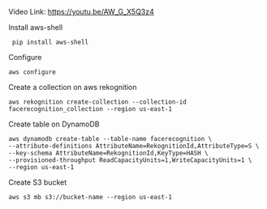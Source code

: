 Video Link: https://youtu.be/AW_G_X5Q3z4

Install aws-shell

     pip install aws-shell

Configure

    aws configure

Create a collection on aws rekognition

    aws rekognition create-collection --collection-id facerecognition_collection --region us-east-1

Create table on DynamoDB

    aws dynamodb create-table --table-name facerecognition \
    --attribute-definitions AttributeName=RekognitionId,AttributeType=S \
    --key-schema AttributeName=RekognitionId,KeyType=HASH \
    --provisioned-throughput ReadCapacityUnits=1,WriteCapacityUnits=1 \
    --region us-east-1

Create S3 bucket

    aws s3 mb s3://bucket-name --region us-east-1
